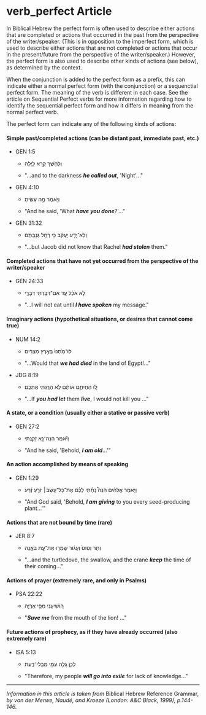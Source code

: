 # verb_perfect Article
In Biblical Hebrew the perfect form is often used to describe either actions that are completed or actions that occurred in the past from the perspective of the writer/speaker.  (This is in opposition to the imperfect form, which is used to describe either actions that are not completed or actions that occur in the present/future from the perspective of the writer/speaker.)  However, the perfect form is also used to describe other kinds of actions (see below), as determined by the context.  

When the conjunction is added to the perfect form as a prefix, this can indicate either a normal perfect form (with the conjunction) or a sequenctial perfect form.  The meaning of the verb is different in each case. See the article on Sequential Perfect verbs for more information regarding how to identify the sequential perfect form and how it differs in meaning from the normal perfect verb.

The perfect form can indicate any of the following kinds of actions:

#### Simple past/completed actions (can be distant past, immediate past, etc.)

* GEN 1:5
    * וְלַחֹ֖שֶׁךְ קָ֣רָא לָ֑יְלָה
    
    * "...and to the darkness ***he called out***, 'Night'..."

* GEN 4:10
    * וַיֹּ֖אמֶר מֶ֣ה עָשִׂ֑יתָ  

    * "And he said, 'What ***have you done***?'..."


* GEN 31:32
    * וְלֹֽא־יָדַ֣ע יַעֲקֹ֔ב כִּ֥י רָחֵ֖ל גְּנָבָֽתַם

    * "...but Jacob did not know that Rachel ***had stolen*** them."


#### Completed actions that have not yet occurred from the perspective of the writer/speaker

* GEN 24:33
    * לֹ֣א אֹכַ֔ל עַ֥ד אִם־דִּבַּ֖רְתִּי דְּבָרָ֑י  

    * "...I will not eat until ***I have spoken*** my message."


#### Imaginary actions (hypothetical situations, or desires that cannot come true)

* NUM 14:2
    * לוּ־מַ֙תְנוּ֙ בְּאֶ֣רֶץ מִצְרַ֔יִם  

    * "...Would that ***we had died*** in the land of Egypt!..."


* JDG 8:19
    * ל֚וּ הַחֲיִתֶ֣ם אוֹתָ֔ם לֹ֥א הָרַ֖גְתִּי אֶתְכֶֽם׃  

    * "...If ***you had let*** them ***live***, I would not kill you ..."

#### A state, or a condition (usually either a stative or passive verb)

* GEN 27:2
    * וַיֹּ֕אמֶר הִנֵּה־נָ֖א זָקַ֑נְתִּי  

    * "And he said, 'Behold, ***I am old***...'"


#### An action accomplished by means of speaking

* GEN 1:29
    * וַיֹּ֣אמֶר אֱלֹהִ֗ים הִנֵּה֩ נָתַ֨תִּי לָכֶ֜ם אֶת־כָּל־עֵ֣שֶׂב׀ זֹרֵ֣עַ זֶ֗רַע  

    * "And God said, 'Behold, ***I am giving*** to you every seed-producing plant...'"

#### Actions that are not bound by time (rare)

* JER 8:7
    * וְתֹ֤ר וְסִוס֙ וְעָג֔וּר שָׁמְר֖וּ אֶת־עֵ֣ת בֹּאָ֑נָה  

    * "...and the turtledove, the swallow, and the crane ***keep*** the time of their coming..."


#### Actions of prayer (extremely rare, and only in Psalms)

* PSA 22:22 
    * ה֭וֹשִׁיעֵנִי מִפִּ֣י אַרְיֵ֑ה  

    * "***Save me*** from the mouth of the lion! ..."

#### Future actions of prophecy, as if they have already occurred (also extremely rare)

* ISA 5:13
    * לָכֵ֛ן גָּלָ֥ה עַמִּ֖י מִבְּלִי־דָ֑עַת  

    * "Therefore, my people ***will go into exile*** for lack of knowledge..."

-----

*Information in this article is taken from* Biblical Hebrew Reference Grammar, *by van der Merwe, Naudé, and Kroeze (London: A&C Black, 1999), p.144-146.*